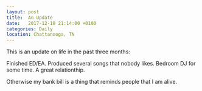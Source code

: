 ```yaml
---
layout: post
title:  An Update
date:   2017-12-10 21:14:00 +0100
categories: Daily
location: Chattanooga, TN
---
```


This is an update on life in the past three months:

Finished ED/EA.
Produced several songs that nobody likes.
Bedroom DJ for some time.
A great relationthip.

Otherwise my bank bill is a thing that reminds people that I am alive.
